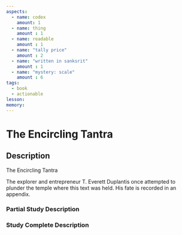 ```yaml
---
aspects: 
  - name: codex
    amount: 1
  - name: thing
    amount : 1
  - name: readable
    amount : 1
  - name: "tally price"
    amount : 2
  - name: "written in sanksrit"
    amount : 1
  - name: "mystery: scale"
    amount : 6
tags:
  - book
  - actionable
lesson: 
memory: 
---
```


# The Encircling Tantra

## Description
The Encircling Tantra

The explorer and entrepreneur T. Everett Duplantis once attempted to plunder the temple where this text was held. His fate is recorded in an appendix.
### Partial Study Description

### Study Complete Description
